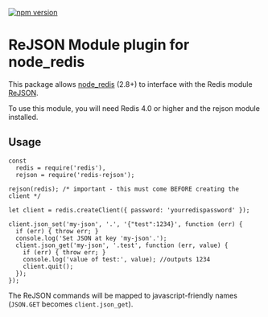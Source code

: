 [![npm version](https://badge.fury.io/js/redis-rejson.svg)](https://badge.fury.io/js/redis-rejson)

# ReJSON Module plugin for node_redis

This package allows [node_redis](https://github.com/NodeRedis/node_redis) (2.8+) to interface with the Redis module [ReJSON](http://rejson.io/).

To use this module, you will need Redis 4.0 or higher and the rejson module installed.

## Usage

```
const
  redis = require('redis'),
  rejson = require('redis-rejson');

rejson(redis); /* important - this must come BEFORE creating the client */

let client = redis.createClient({ password: 'yourredispassword' });

client.json_set('my-json', '.', '{"test":1234}', function (err) {
  if (err) { throw err; }
  console.log('Set JSON at key 'my-json'.');
  client.json_get('my-json', '.test', function (err, value) {
    if (err) { throw err; }
    console.log('value of test:', value); //outputs 1234
    client.quit();
  });
});

```

The ReJSON commands will be mapped to javascript-friendly names (`JSON.GET` becomes `client.json_get`).
